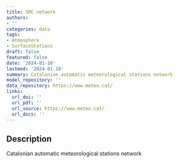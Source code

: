 ```yaml
---
title: SMC network
authors:
- ''
categories: data
tags:
- Atmosphere
- SurfaceStations
draft: false
featured: false
date: '2024-01-10'
lastmod: '2024-01-10'
summary: Catalonian automatic meteorological stations network
model_repository: ''
data_repository: https://www.meteo.cat/
links:
  url_doi: ''
  url_pdf: ''
  url_source: https://www.meteo.cat/
  url_docs: ''
---
```


## Description

Catalonian automatic meteorological stations network

